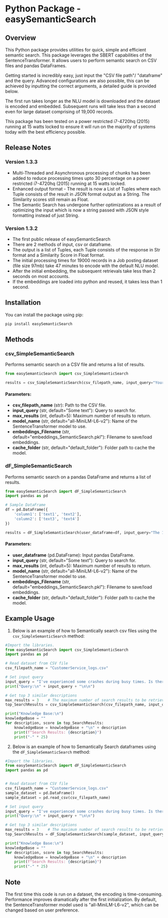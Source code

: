 # Python Package - easySemanticSearch

## Overview

This Python package provides utilities for quick, simple and efficient semantic search.
This package leverages the SBERT capabilities of the SentenceTransformer. It allows users to perform semantic search on CSV files and pandas DataFrames.

Getting started is incredibly easy, just input the "CSV file path"/ "dataframe" and the query.
Advanced configurations are also possible, this can be achieved by inputting the correct arguments, a detailed guide is provided below.

The first run takes longer as the NLU model is downloaded and the dataset is encoded and embedded. Subsequent runs will take less than a second even for large dataset comprising of 19,000 records.

This package has been tested on a power restricted i7-4720hq (2015) running at 15 watts locked to ensure it will run on the majority of systems today with the best efficiency possible.


## Release Notes

### Version 1.3.3
- Multi-Threaded and Asynchronous processing of chunks has been added to reduce processing times upto 30 percentage on a power restricted i7-4720hq (2015) running at 15 watts locked.
- Enhanced output format - The result is now a List of Tuples where each Tuple consists of the result in JSON format output as a String. The Similarity scores still remain as Float.
- The Semantic Search has undergone further optimizations as a result of optimizing the input which is now a string passed with JSON style formatting instead of just String.

### Version 1.3.2
- The first public release of easySemanticSearch
- There are 2 methods of input, csv or dataframe.
- The output is a list of Tuples, each Tuple consists of the response in Str format and a Similarity Score in Float format.
- The initial processing times for 19000 records in a Job posting dataset (file size 97mb) take 47 minutes to encode with the default NLU model.
- After the initial embedding, the subsequent retrievals take less than 2 seconds on most accounts.
- If the embeddings are loaded into python and reused, it takes less than 1 second.


## Installation

You can install the package using pip:

```bash
pip install easySemanticSearch
```

## Methods

### csv_SimpleSemanticSearch

Performs semantic search on a CSV file and returns a list of results.

```python
from easySemanticSearch import csv_SimpleSemanticSearch

results = csv_SimpleSemanticSearch(csv_filepath_name, input_query="Your query")
```

#### Parameters:

- **csv_filepath_name** (str): Path to the CSV file.
- **input_query** (str, default="Some text"): Query to search for.
- **max_results** (int, default=5): Maximum number of results to return.
- **model_name** (str, default="all-MiniLM-L6-v2"): Name of the SentenceTransformer model to use.
- **embeddings_Filename** (str, default="embeddings_SemanticSearch.pkl"): Filename to save/load embeddings.
- **cache_folder** (str, default="default_folder"): Folder path to cache the model.

### dF_SimpleSemanticSearch

Performs semantic search on a pandas DataFrame and returns a list of results.

```python
from easySemanticSearch import dF_SimpleSemanticSearch
import pandas as pd

# Sample DataFrame
df = pd.DataFrame({
    'column1': ['text1', 'text2'],
    'column2': ['text3', 'text4']
})

results = dF_SimpleSemanticSearch(user_dataframe=df, input_query="The 1st text", max_results=5, model_name="all-MiniLM-L6-v2", embeddings_Filename="embeddings_SemanticSearch.pkl", cache_folder="C:\anonymous\BestSearcher\easySemanticSearch")
```

#### Parameters:

- **user_dataframe** (pd.DataFrame): Input pandas DataFrame.
- **input_query** (str, default="Some text"): Query to search for.
- **max_results** (int, default=5): Maximum number of results to return.
- **model_name** (str, default="all-MiniLM-L6-v2"): Name of the SentenceTransformer model to use.
- **embeddings_Filename** (str, default="embeddings_SemanticSearch.pkl"): Filename to save/load embeddings.
- **cache_folder** (str, default="default_folder"): Folder path to cache the model.

## Example Usage

1. Below is an example of how to Semantically search csv files using the `csv_SimpleSemanticSearch` method:

```python
#Import the libraries.
from easySemanticSearch import csv_SimpleSemanticSearch
import pandas as pd

# Read dataset from CSV file
csv_filepath_name = "CustomerService_logs.csv"

# Set input query
input_query = "I've experienced some crashes during busy times. Is there a plan to handle increased traffic or peak usage periods?"
print("Query:\n" + input_query + "\n\n")

# Get top 3 similar descriptions
max_results = 3    # The maximum number of search results to be retrieved.
top_SearchResults = csv_SimpleSemanticSearch(csv_filepath_name, input_query, max_results=max_results)

print("Knowledge Base:\n")
knowledgeBase = ""
for description, score in top_SearchResults:
    knowledgeBase = knowledgeBase + "\n" + description
    print(f"Search Results: {description}")
    print("-" * 25)
```


2. Below is an example of how to Semantically Search dataframes using the `dF_SimpleSemanticSearch` method:

```python
#Import the libraries.
from easySemanticSearch import dF_SimpleSemanticSearch
import pandas as pd


# Read dataset from CSV file
csv_filepath_name = "CustomerService_logs.csv"
sample_dataset = pd.DataFrame()
sample_dataset = pd.read_csv(csv_filepath_name)

# Set input query
input_query = "I've experienced some crashes during busy times. Is there a plan to handle increased traffic or peak usage periods?"
print("Query:\n" + input_query + "\n\n")

# Get top 3 similar descriptions
max_results = 3    # The maximum number of search results to be retrieved.
top_SearchResults = dF_SimpleSemanticSearch(sample_dataset, input_query, max_results=max_results)

print("Knowledge Base:\n")
knowledgeBase = ""
for description, score in top_SearchResults:
    knowledgeBase = knowledgeBase + "\n" + description
    print(f"Search Results: {description}")
    print("-" * 25)
```

## Note

The first time this code is run on a dataset, the encoding is time-consuming. Performance improves dramatically after the first initialization.
By default, the SentenceTransformer model used is "all-MiniLM-L6-v2", which can be changed based on user preference.